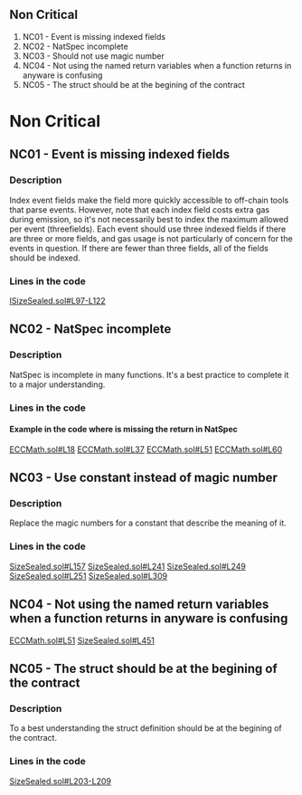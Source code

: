## Non Critical
1. NC01 - Event is missing indexed fields
2. NC02 - NatSpec incomplete
3. NC03 - Should not use magic number
4. NC04 - Not using the named return variables when a function returns in anyware is confusing
5. NC05 - The struct should be at the begining of the contract

# Non Critical
## NC01 - Event is missing indexed fields
### Description
Index event fields make the field more quickly accessible to off-chain tools that parse events. 
However, note that each index field costs extra gas during emission, so it's not necessarily best to index the maximum allowed per event (threefields). 
Each event should use three indexed fields if there are three or more fields, and gas usage is not particularly of concern for the events in question. 
If there are fewer than three fields, all of the fields should be indexed.

### Lines in the code
[ISizeSealed.sol#L97-L122](https://github.com/code-423n4/2022-11-size/blob/706a77e585d0852eae6ba0dca73dc73eb37f8fb6/src/interfaces/ISizeSealed.sol#L97-L122)

## NC02 - NatSpec incomplete
### Description
NatSpec is incomplete in many functions. It's a best practice to complete it to a major understanding. 

### Lines in the code
#### Example in the code where is missing the return in NatSpec
[ECCMath.sol#L18](https://github.com/code-423n4/2022-11-size/blob/706a77e585d0852eae6ba0dca73dc73eb37f8fb6/src/util/ECCMath.sol#L18)
[ECCMath.sol#L37](https://github.com/code-423n4/2022-11-size/blob/706a77e585d0852eae6ba0dca73dc73eb37f8fb6/src/util/ECCMath.sol#L37)
[ECCMath.sol#L51](https://github.com/code-423n4/2022-11-size/blob/706a77e585d0852eae6ba0dca73dc73eb37f8fb6/src/util/ECCMath.sol#L51)
[ECCMath.sol#L60](https://github.com/code-423n4/2022-11-size/blob/706a77e585d0852eae6ba0dca73dc73eb37f8fb6/src/util/ECCMath.sol#L60)

## NC03 - Use constant instead of magic number
### Description
Replace the magic numbers for a constant that describe the meaning of it.

### Lines in the code
[SizeSealed.sol#L157](https://github.com/code-423n4/2022-11-size/blob/706a77e585d0852eae6ba0dca73dc73eb37f8fb6/src/SizeSealed.sol#L157)
[SizeSealed.sol#L241](https://github.com/code-423n4/2022-11-size/blob/706a77e585d0852eae6ba0dca73dc73eb37f8fb6/src/SizeSealed.sol#L241)
[SizeSealed.sol#L249](https://github.com/code-423n4/2022-11-size/blob/706a77e585d0852eae6ba0dca73dc73eb37f8fb6/src/SizeSealed.sol#L249)
[SizeSealed.sol#L251](https://github.com/code-423n4/2022-11-size/blob/706a77e585d0852eae6ba0dca73dc73eb37f8fb6/src/SizeSealed.sol#L251)
[SizeSealed.sol#L309](https://github.com/code-423n4/2022-11-size/blob/706a77e585d0852eae6ba0dca73dc73eb37f8fb6/src/SizeSealed.sol#L309)

## NC04 - Not using the named return variables when a function returns in anyware is confusing
[ECCMath.sol#L51](https://github.com/code-423n4/2022-11-size/blob/706a77e585d0852eae6ba0dca73dc73eb37f8fb6/src/util/ECCMath.sol#L51)
[SizeSealed.sol#L451](https://github.com/code-423n4/2022-11-size/blob/706a77e585d0852eae6ba0dca73dc73eb37f8fb6/src/SizeSealed.sol#L451)

## NC05 - The struct should be at the begining of the contract
### Description
To a best understanding the struct definition should be at the begining of the contract.

### Lines in the code
[SizeSealed.sol#L203-L209](https://github.com/code-423n4/2022-11-size/blob/706a77e585d0852eae6ba0dca73dc73eb37f8fb6/src/SizeSealed.sol#L203-L209)
